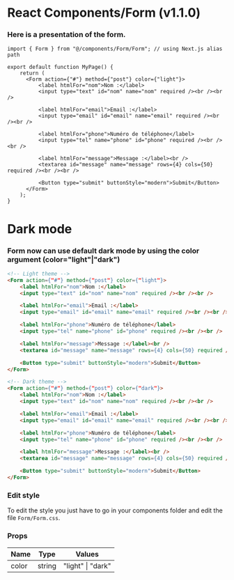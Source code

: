 # React Components/Form (v1.1.0)
### Here is a presentation of the form.

```tsx
import { Form } from "@/components/Form/Form"; // using Next.js alias path

export default function MyPage() {
    return (
      <Form action={"#"} method={"post"} color={"light"}>
          <label htmlFor="nom">Nom :</label>
          <input type="text" id="nom" name="nom" required /><br /><br />

          <label htmlFor="email">Email :</label>
          <input type="email" id="email" name="email" required /><br /><br />

          <label htmlFor="phone">Numéro de téléphone</label>
          <input type="tel" name="phone" id="phone" required /><br /><br />

          <label htmlFor="message">Message :</label><br />
          <textarea id="message" name="message" rows={4} cols={50} required /><br /><br />

          <Button type="submit" buttonStyle="modern">Submit</Button>
      </Form>
    );
}
```

# Dark mode
### Form now can use default dark mode by using the color argument (color="light"|"dark")

```html
<!-- Light theme -->
<Form action={"#"} method={"post"} color={"light"}>
    <label htmlFor="nom">Nom :</label>
    <input type="text" id="nom" name="nom" required /><br /><br />

    <label htmlFor="email">Email :</label>
    <input type="email" id="email" name="email" required /><br /><br />

    <label htmlFor="phone">Numéro de téléphone</label>
    <input type="tel" name="phone" id="phone" required /><br /><br />

    <label htmlFor="message">Message :</label><br />
    <textarea id="message" name="message" rows={4} cols={50} required /><br /><br />

    <Button type="submit" buttonStyle="modern">Submit</Button>
</Form>

<!-- Dark theme -->
<Form action={"#"} method={"post"} color={"dark"}>
    <label htmlFor="nom">Nom :</label>
    <input type="text" id="nom" name="nom" required /><br /><br />

    <label htmlFor="email">Email :</label>
    <input type="email" id="email" name="email" required /><br /><br />

    <label htmlFor="phone">Numéro de téléphone</label>
    <input type="tel" name="phone" id="phone" required /><br /><br />

    <label htmlFor="message">Message :</label><br />
    <textarea id="message" name="message" rows={4} cols={50} required /><br /><br />

    <Button type="submit" buttonStyle="modern">Submit</Button>
</Form>
```

### Edit style
To edit the style you just have to go in your components folder and edit the file `Form/Form.css`.

### Props
| Name  | Type | Values            |
|-------| --- |-------------------|
| color | string | "light" \| "dark" |